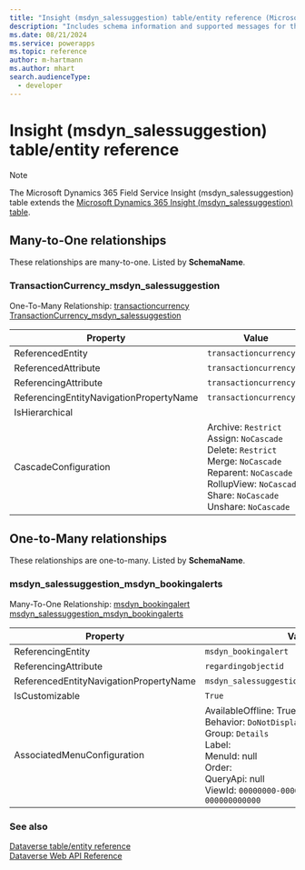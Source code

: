 ```yaml
---
title: "Insight (msdyn_salessuggestion) table/entity reference (Microsoft Dynamics 365 Field Service)"
description: "Includes schema information and supported messages for the Insight (msdyn_salessuggestion) table/entity with Microsoft Dynamics 365 Field Service."
ms.date: 08/21/2024
ms.service: powerapps
ms.topic: reference
author: m-hartmann
ms.author: mhart
search.audienceType: 
  - developer
---
```


# Insight (msdyn_salessuggestion) table/entity reference



> [!NOTE]
> The Microsoft Dynamics 365 Field Service Insight (msdyn_salessuggestion) table extends the [Microsoft Dynamics 365 Insight (msdyn_salessuggestion) table](/dynamics365/developer/entities/msdyn_salessuggestion).




## Many-to-One relationships

These relationships are many-to-one. Listed by **SchemaName**.

### <a name="BKMK_TransactionCurrency_msdyn_salessuggestion"></a> TransactionCurrency_msdyn_salessuggestion

One-To-Many Relationship: [transactioncurrency TransactionCurrency_msdyn_salessuggestion](transactioncurrency.md#BKMK_TransactionCurrency_msdyn_salessuggestion)

|Property|Value|
|---|---|
|ReferencedEntity|`transactioncurrency`|
|ReferencedAttribute|`transactioncurrencyid`|
|ReferencingAttribute|`transactioncurrencyid`|
|ReferencingEntityNavigationPropertyName|`transactioncurrencyid`|
|IsHierarchical||
|CascadeConfiguration|Archive: `Restrict`<br />Assign: `NoCascade`<br />Delete: `Restrict`<br />Merge: `NoCascade`<br />Reparent: `NoCascade`<br />RollupView: `NoCascade`<br />Share: `NoCascade`<br />Unshare: `NoCascade`|


## One-to-Many relationships

These relationships are one-to-many. Listed by **SchemaName**.

### <a name="BKMK_msdyn_salessuggestion_msdyn_bookingalerts"></a> msdyn_salessuggestion_msdyn_bookingalerts

Many-To-One Relationship: [msdyn_bookingalert msdyn_salessuggestion_msdyn_bookingalerts](msdyn_bookingalert.md#BKMK_msdyn_salessuggestion_msdyn_bookingalerts)

|Property|Value|
|---|---|
|ReferencingEntity|`msdyn_bookingalert`|
|ReferencingAttribute|`regardingobjectid`|
|ReferencedEntityNavigationPropertyName|`msdyn_salessuggestion_msdyn_bookingalerts`|
|IsCustomizable|`True`|
|AssociatedMenuConfiguration|AvailableOffline: True<br />Behavior: `DoNotDisplay`<br />Group: `Details`<br />Label: <br />MenuId: null<br />Order: <br />QueryApi: null<br />ViewId: `00000000-0000-0000-0000-000000000000`|



### See also

[Dataverse table/entity reference](../about-entity-reference.md)  
[Dataverse Web API Reference](/power-apps/developer/data-platform/webapi/reference/about)   

